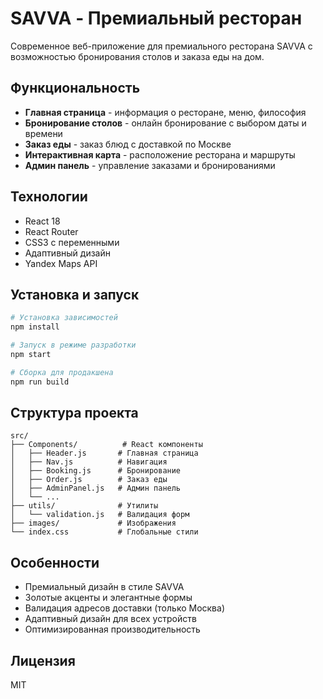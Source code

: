 # SAVVA - Премиальный ресторан

Современное веб-приложение для премиального ресторана SAVVA с возможностью бронирования столов и заказа еды на дом.

## Функциональность

- **Главная страница** - информация о ресторане, меню, философия
- **Бронирование столов** - онлайн бронирование с выбором даты и времени
- **Заказ еды** - заказ блюд с доставкой по Москве
- **Интерактивная карта** - расположение ресторана и маршруты
- **Админ панель** - управление заказами и бронированиями

## Технологии

- React 18
- React Router
- CSS3 с переменными
- Адаптивный дизайн
- Yandex Maps API

## Установка и запуск

```bash
# Установка зависимостей
npm install

# Запуск в режиме разработки
npm start

# Сборка для продакшена
npm run build
```

## Структура проекта

```
src/
├── Components/          # React компоненты
│   ├── Header.js       # Главная страница
│   ├── Nav.js          # Навигация
│   ├── Booking.js      # Бронирование
│   ├── Order.js        # Заказ еды
│   ├── AdminPanel.js   # Админ панель
│   └── ...
├── utils/              # Утилиты
│   └── validation.js   # Валидация форм
├── images/             # Изображения
└── index.css           # Глобальные стили
```

## Особенности

- Премиальный дизайн в стиле SAVVA
- Золотые акценты и элегантные формы
- Валидация адресов доставки (только Москва)
- Адаптивный дизайн для всех устройств
- Оптимизированная производительность

## Лицензия

MIT
